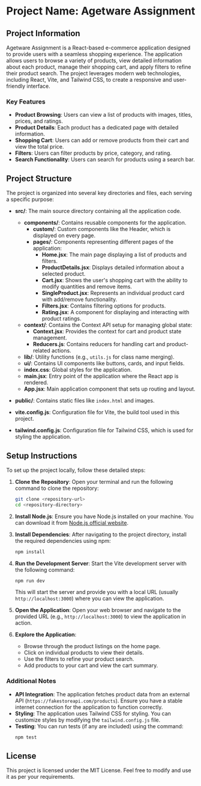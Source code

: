 # Project Name: Agetware Assignment

## Project Information
Agetware Assignment is a React-based e-commerce application designed to provide users with a seamless shopping experience. The application allows users to browse a variety of products, view detailed information about each product, manage their shopping cart, and apply filters to refine their product search. The project leverages modern web technologies, including React, Vite, and Tailwind CSS, to create a responsive and user-friendly interface.

### Key Features
- **Product Browsing**: Users can view a list of products with images, titles, prices, and ratings.
- **Product Details**: Each product has a dedicated page with detailed information.
- **Shopping Cart**: Users can add or remove products from their cart and view the total price.
- **Filters**: Users can filter products by price, category, and rating.
- **Search Functionality**: Users can search for products using a search bar.

## Project Structure
The project is organized into several key directories and files, each serving a specific purpose:

- **src/**: The main source directory containing all the application code.
  - **components/**: Contains reusable components for the application.
    - **custom/**: Custom components like the Header, which is displayed on every page.
    - **pages/**: Components representing different pages of the application:
      - **Home.jsx**: The main page displaying a list of products and filters.
      - **ProductDetails.jsx**: Displays detailed information about a selected product.
      - **Cart.jsx**: Shows the user's shopping cart with the ability to modify quantities and remove items.
      - **SingleProduct.jsx**: Represents an individual product card with add/remove functionality.
      - **Filters.jsx**: Contains filtering options for products.
      - **Rating.jsx**: A component for displaying and interacting with product ratings.
  - **context/**: Contains the Context API setup for managing global state:
    - **Context.jsx**: Provides the context for cart and product state management.
    - **Reducers.js**: Contains reducers for handling cart and product-related actions.
  - **lib/**: Utility functions (e.g., `utils.js` for class name merging).
  - **ui/**: Contains UI components like buttons, cards, and input fields.
  - **index.css**: Global styles for the application.
  - **main.jsx**: Entry point of the application where the React app is rendered.
  - **App.jsx**: Main application component that sets up routing and layout.
  
- **public/**: Contains static files like `index.html` and images.
  
- **vite.config.js**: Configuration file for Vite, the build tool used in this project.

- **tailwind.config.js**: Configuration file for Tailwind CSS, which is used for styling the application.

## Setup Instructions

To set up the project locally, follow these detailed steps:

1. **Clone the Repository**:
   Open your terminal and run the following command to clone the repository:
   ```bash
   git clone <repository-url>
   cd <repository-directory>
   ```

2. **Install Node.js**:
   Ensure you have Node.js installed on your machine. You can download it from [Node.js official website](https://nodejs.org/).

3. **Install Dependencies**:
   After navigating to the project directory, install the required dependencies using npm:
   ```bash
   npm install
   ```

4. **Run the Development Server**:
   Start the Vite development server with the following command:
   ```bash
   npm run dev
   ```
   This will start the server and provide you with a local URL (usually `http://localhost:3000`) where you can view the application.

5. **Open the Application**:
   Open your web browser and navigate to the provided URL (e.g., `http://localhost:3000`) to view the application in action.

6. **Explore the Application**:
   - Browse through the product listings on the home page.
   - Click on individual products to view their details.
   - Use the filters to refine your product search.
   - Add products to your cart and view the cart summary.

### Additional Notes
- **API Integration**: The application fetches product data from an external API (`https://fakestoreapi.com/products`). Ensure you have a stable internet connection for the application to function correctly.
- **Styling**: The application uses Tailwind CSS for styling. You can customize styles by modifying the `tailwind.config.js` file.
- **Testing**: You can run tests (if any are included) using the command:
  ```bash
  npm test
  ```

## License
This project is licensed under the MIT License. Feel free to modify and use it as per your requirements.
